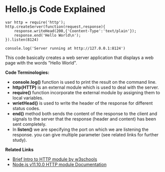 # Hello.js Code Explained
```
var http = require('http');
http.createServer(function(request,response){
    response.writeHead(200,{'Coontent-Type':'text/plain'});
    response.end('Hello World\n');
}).listen(8124)

console.log('Server running at http://127.0.0.1:8124')
```
This code basically creates a web server application that displays a web page with the words "Hello World".

**Code Terminologies:**

* **console.log()** function is used to print the result on the command line.
* **http(HTTP)** is an external module which is used to deal with the server. 
* **require()** function incorporate the external module by assigning them to local variables.
* **wrietHead()** is used to write the header of the response for different status codes. 
* **end()** method both sends the content of the response to the client and signals to the server that the response (header and content) has been sent completely. 
* In **listen()**  we are specifying the port on which we are listening the response. you can give multiple parameter (see related links for further study).

**Related Links**

* [Brief Intro to HTTP module by w3schools](https://www.w3schools.com/nodejs/nodejs_http.asp)
* [Node.js v11.10.0 HTTP module Documentation](https://nodejs.org/api/http.html)